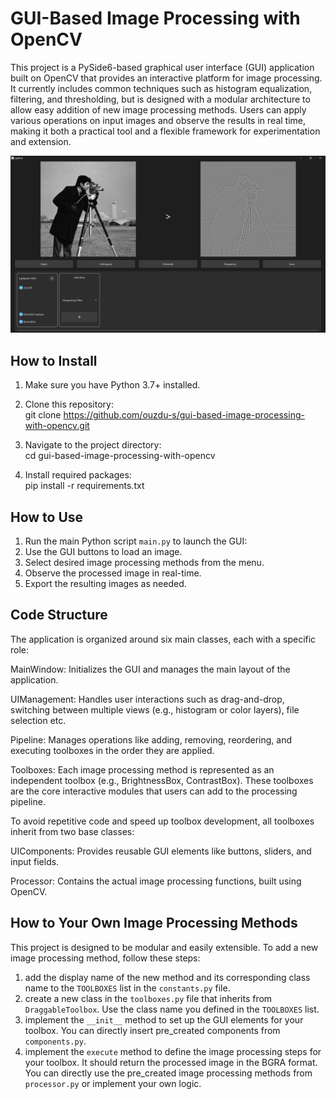 # GUI-Based Image Processing with OpenCV

This project is a PySide6-based graphical user interface (GUI) application built on OpenCV that provides an interactive platform for image processing. It currently includes common techniques such as histogram equalization, filtering, and thresholding, but is designed with a modular architecture to allow easy addition of new image processing methods. Users can apply various operations on input images and observe the results in real time, making it both a practical tool and a flexible framework for experimentation and extension.



![Screenshot](images/app.png)



## How to Install

1. Make sure you have Python 3.7+ installed.  
2. Clone this repository:  
git clone https://github.com/ouzdu-s/gui-based-image-processing-with-opencv.git

3. Navigate to the project directory:  
cd gui-based-image-processing-with-opencv
4. Install required packages:  
pip install -r requirements.txt


## How to Use

1. Run the main Python script `main.py` to launch the GUI:
2. Use the GUI buttons to load an image.  
3. Select desired image processing methods from the menu.  
4. Observe the processed image in real-time.  
5. Export the resulting images as needed.


## Code Structure

The application is organized around six main classes, each with a specific role:

MainWindow: Initializes the GUI and manages the main layout of the application.

UIManagement: Handles user interactions such as drag-and-drop, switching between multiple views (e.g., histogram or color layers), file selection etc.

Pipeline: Manages operations like adding, removing, reordering, and executing toolboxes in the order they are applied.

Toolboxes: Each image processing method is represented as an independent toolbox (e.g., BrightnessBox, ContrastBox). These toolboxes are the core interactive modules that users can add to the processing pipeline.

To avoid repetitive code and speed up toolbox development, all toolboxes inherit from two base classes:

UIComponents: Provides reusable GUI elements like buttons, sliders, and input fields.

Processor: Contains the actual image processing functions, built using OpenCV.


## How to Your Own Image Processing Methods

This project is designed to be modular and easily extensible. To add a new image processing method, follow these steps:

1. add the display name of the new method and its corresponding class name to the `TOOLBOXES` list in the `constants.py` file.
2. create a new class in the `toolboxes.py` file that inherits from `DraggableToolbox`. Use the class name you defined in the `TOOLBOXES` list.
3. implement the `__init__` method to set up the GUI elements for your toolbox. You can directly insert pre_created components from `components.py`.
4. implement the `execute` method to define the image processing steps for your toolbox. It should return the processed image in the BGRA format. You can directly use the pre_created image processing methods from `processor.py` or implement your own logic.
